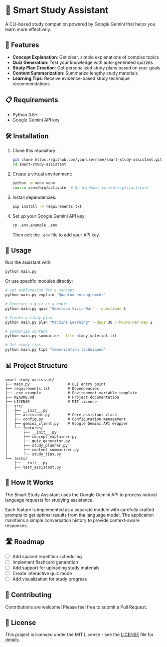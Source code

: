 # 🧠 Smart Study Assistant

A CLI-based study companion powered by Google Gemini that helps you learn more effectively.


## 🌟 Features

- **Concept Explanation**: Get clear, simple explanations of complex topics
- **Quiz Generation**: Test your knowledge with auto-generated quizzes
- **Study Plan Creation**: Get personalized study plans based on your goals
- **Content Summarization**: Summarize lengthy study materials
- **Learning Tips**: Receive evidence-based study technique recommendations

## 📋 Requirements

- Python 3.8+
- Google Gemini API key

## 🛠️ Installation

1. Clone this repository:
   ```bash
   git clone https://github.com/yourusername/smart-study-assistant.git
   cd smart-study-assistant
   ```

2. Create a virtual environment:
   ```bash
   python -m venv venv
   source venv/bin/activate  # On Windows: venv\Scripts\activate
   ```

3. Install dependencies:
   ```bash
   pip install -r requirements.txt
   ```

4. Set up your Google Gemini API key:
   ```bash
   cp .env.example .env
   ```
   Then edit the `.env` file to add your API key.

## 🚀 Usage

Run the assistant with:
```bash
python main.py
```

Or use specific modules directly:

```bash
# Get explanation for a concept
python main.py explain "Quantum entanglement"

# Generate a quiz on a topic
python main.py quiz "American Civil War" --questions 5

# Create a study plan
python main.py plan "Machine Learning" --days 30 --hours-per-day 2

# Summarize content
python main.py summarize --file study_material.txt

# Get study tips
python main.py tips "memorization techniques"
```

## 📊 Project Structure

```
smart-study-assistant/
├── main.py                 # CLI entry point
├── requirements.txt        # Dependencies
├── .env.example            # Environment variable template
├── README.md               # Project documentation
├── LICENSE                 # MIT license
├── src/
│   ├── __init__.py
│   ├── assistant.py        # Core assistant class
│   ├── config.py           # Configuration management
│   ├── gemini_client.py    # Google Gemini API wrapper
│   └── features/
│       ├── __init__.py
│       ├── concept_explainer.py
│       ├── quiz_generator.py
│       ├── study_planner.py
│       ├── content_summarizer.py
│       └── study_tips.py
└── tests/
    ├── __init__.py
    ├── test_assistant.py

```

## 🤖 How It Works

The Smart Study Assistant uses the Google Gemini API to process natural language requests for studying assistance.

Each feature is implemented as a separate module with carefully crafted prompts to get optimal results from the language model. The application maintains a simple conversation history to provide context-aware responses.

## 🛣️ Roadmap

- [ ] Add spaced repetition scheduling
- [ ] Implement flashcard generation
- [ ] Add support for uploading study materials
- [ ] Create interactive quiz mode
- [ ] Add visualization for study progress

## 🤝 Contributing

Contributions are welcome! Please feel free to submit a Pull Request.

## 📄 License

This project is licensed under the MIT License - see the [LICENSE](LICENSE) file for details.